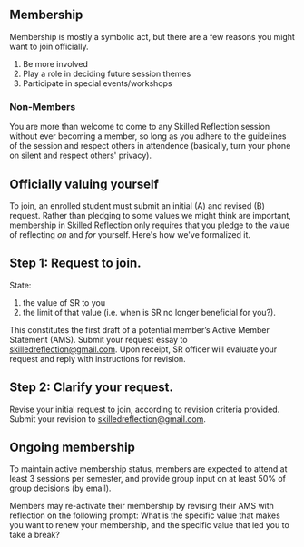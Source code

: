 
## Membership  

Membership is mostly a symbolic act, but there are a few reasons you might want to join officially.

1. Be more involved
2. Play a role in deciding future session themes
3. Participate in special events/workshops

### Non-Members  
You are more than welcome to come to any Skilled Reflection session 
without ever becoming a member,
so long as you adhere to the guidelines of the session and respect others in attendence 
(basically, turn your phone on silent and respect others' privacy).

## Officially valuing yourself  

To join, an enrolled student must submit an initial (A) and revised (B) request. 
Rather than pledging to some values we might think are important, 
membership in Skilled Reflection only requires that you pledge to 
the value of reflecting *on* and *for* yourself.
Here's how we've formalized it.

## Step 1:	Request to join. 

State:  

1) the value of SR to you  
2) the limit of that value (i.e. when is SR no longer beneficial for you?). 

This constitutes the first draft of a potential member’s Active Member Statement (AMS). 
Submit your request essay to skilledreflection@gmail.com. 
Upon receipt, SR officer will evaluate your request and reply with instructions for revision.

## Step 2:	Clarify your request.  

Revise your initial request to join, 
according to revision criteria provided. 
Submit your revision to skilledreflection@gmail.com.

## Ongoing membership
To maintain active membership status, 
members are expected to attend at least 3 sessions per semester,
and provide group input on at least 50% of group decisions (by email). 

Members may re-activate their membership by revising their AMS with reflection on the following prompt:
What is the specific value that makes you want to renew your membership, and 
the specific value that led you to take a break?

